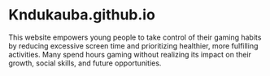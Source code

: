 # Kndukauba.github.io
This website empowers young people to take control of their gaming habits by reducing excessive screen time and prioritizing healthier, more fulfilling activities. Many spend hours gaming without realizing its impact on their growth, social skills, and future opportunities.  
